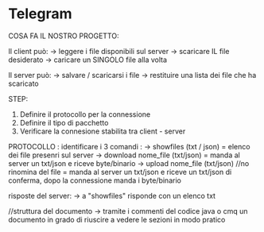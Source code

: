 # Telegram
COSA FA IL NOSTRO PROGETTO:

Il client può:
  -> leggere i file disponibili sul server
  -> scaricare IL file desiderato
  -> caricare un SINGOLO file alla volta

Il server può:
  -> salvare / scaricarsi i file
  -> restituire una lista dei file che ha scaricato

STEP:
  1. Definire il protocollo per la connessione
  2. Definire il tipo di pacchetto
  3. Verificare la connesione stabilita tra client - server

PROTOCOLLO :
  identificare i 3 comandi :
    -> showfiles (txt / json) = elenco dei file presenri sul server
    -> download nome_file (txt/json) = manda al server un txt/json e riceve byte/binario
    -> upload nome_file (txt/json) //no rinomina del file   = manda al server un txt/json e riceve un txt/json di conferma, dopo la connessione manda i byte/binario

  risposte del server:
   -> a "showfiles" risponde con un elenco txt


   //struttura del documento -> tramite i commenti del codice java o cmq un documento in grado di riuscire a vedere le sezioni in modo pratico
